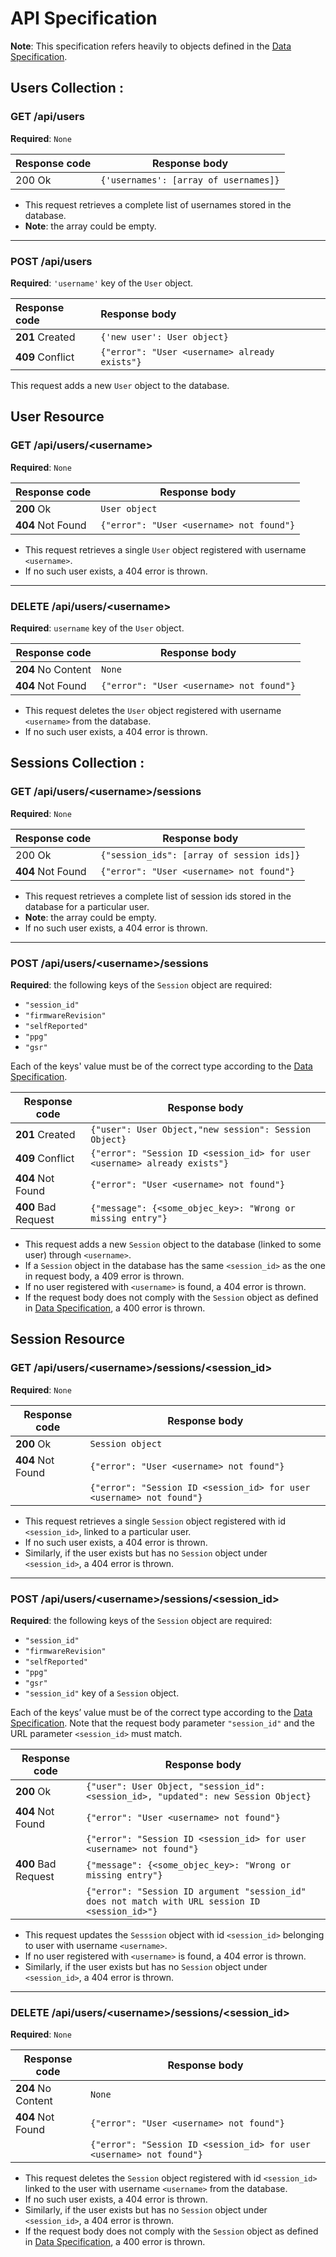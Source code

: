 # API Specification

**Note**: This specification refers heavily to objects defined in the [Data Specification](https://github.com/nebbles/MHML/blob/develop/docs/Data_Specification.md). 

## Users Collection :

### GET /api/users

**Required**: `None`

| Response code | Response body |
|--|--|
| 200 Ok| `{'usernames': [array of usernames]}`
- This request retrieves a complete list of usernames stored in the database.
- **Note**: the array could be empty.

---

### POST /api/users

**Required**: `'username'` key of the `User` object.


| Response code| Response body |
|:----|:----|
| **201** Created | `{'new user': User object}`
| **409** Conflict| `{"error": "User <username> already exists"}`
This request adds a new `User` object to the database.


## User Resource

### GET /api/users/\<username>

**Required**: `None`

| Response code | Response body |
|--|--|
| **200** Ok| `User object`
| **404** Not Found| `{"error": "User <username> not found"}`
- This request retrieves a single `User` object registered with username `<username>`.
- If no such user exists, a 404 error is thrown.

---

### DELETE /api/users/\<username>

**Required**: `username` key of the `User` object.

| Response code | Response body |
|--|--|
| **204** No Content| `None`
| **404** Not Found| `{"error": "User <username> not found"}`
- This request deletes the `User` object registered with username `<username>` from the database.
- If no such user exists, a 404 error is thrown.



## Sessions Collection :

### GET /api/users/\<username>/sessions

**Required**: `None`

| Response code | Response body |
|--|--|
| 200 Ok| `{"session_ids": [array of session ids]}`
| **404** Not Found| `{"error": "User <username> not found"}`

- This request retrieves a complete list of session ids stored in the database for a particular user.
- **Note**: the array could be empty.
- If no such user exists, a 404 error is thrown.

---

### POST /api/users/\<username>/sessions

**Required**: the following keys of the `Session` object are required:

- `"session_id"`
- `"firmwareRevision"`
- `"selfReported"`
- `"ppg"`
- `"gsr"`

Each of the keys' value must be of the correct type according to the [Data Specification](https://github.com/nebbles/MHML/blob/develop/docs/Data_Specification.md). 

| Response code | Response body |
|--|--|
| **201** Created | `{"user": User Object,"new session": Session Object}`
| **409** Conflict| `{"error": "Session ID <session_id> for user <username> already exists"}`
| **404** Not Found| `{"error": "User <username> not found"}`
|**400** Bad Request| `{"message": {<some_objec_key>: "Wrong or missing entry"}`

- This request adds a new `Session` object to the database (linked to some user) through `<username>`.
- If a `Session` object in the database has the same `<session_id>`  as the one in request body, a 409 error is thrown.
- If no user registered with `<username>` is found, a 404 error is thrown.
- If the request body does not comply with the `Session` object as defined in [Data Specification](https://github.com/nebbles/MHML/blob/develop/docs/Data_Specification.md), a 400 error is thrown.



## Session Resource

### GET /api/users/\<username>/sessions/\<session_id>

**Required**: `None`

| Response code | Response body |
|--|--|
| **200** Ok| `Session object`
| **404** Not Found| `{"error": "User <username> not found"}`
| | `{"error": "Session ID <session_id> for user <username> not found"}`
- This request retrieves a single `Session` object registered with id `<session_id>`, linked to a particular user.
- If no such user exists, a 404 error is thrown.
- Similarly, if the user exists but has no `Session` object under `<session_id>`, a 404 error is thrown.

---

### POST /api/users/\<username>/sessions/\<session_id>
**Required**: the following keys of the `Session` object are required:
- `"session_id"`
- `"firmwareRevision"`
- `"selfReported"`
- `"ppg"`
- `"gsr"`
- `"session_id"` key of a `Session` object.

Each of the keys’ value must be of the correct type according to the [Data Specification](https://github.com/nebbles/MHML/blob/develop/docs/Data_Specification.md).
Note that the request body parameter `"session_id"` and the URL parameter `<session_id>` must match.

| Response code | Response body |
|--|--|
| **200** Ok| `{"user": User Object, "session_id": <session_id>, "updated": new Session Object}`
| **404** Not Found| `{"error": "User <username> not found"}`
| | `{"error": "Session ID <session_id> for user <username> not found"}`
|**400** Bad Request| `{"message": {<some_objec_key>: "Wrong or missing entry"}`
| | `{"error": "Session ID argument "session_id" does not match with URL session ID <session_id>"}`

- This request updates the `Sesssion` object with id `<session_id>` belonging to user with username `<username>`.
-  If no user registered with `<username>` is found, a 404 error is thrown.
- Similarly, if the user exists but has no `Session` object under `<session_id>`, a 404 error is thrown.


---

### DELETE /api/users/\<username>/sessions/\<session_id>

**Required**: `None`

| Response code | Response body |
|--|--|
| **204** No Content| `None`
| **404** Not Found| `{"error": "User <username> not found"}`
| | `{"error": "Session ID <session_id> for user <username> not found"}`
- This request deletes the `Session` object registered with id `<session_id>` linked to the user with username `<username>` from the database.
- If no such user exists, a 404 error is thrown.
- Similarly, if the user exists but has no `Session` object under `<session_id>`, a 404 error is thrown.
- If the request body does not comply with the `Session` object as defined in [Data Specification](https://github.com/nebbles/MHML/blob/develop/docs/Data_Specification.md), a 400 error is thrown.
